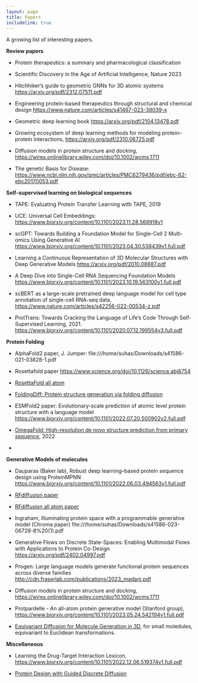 ```yaml
---
layout: page
title: Papers
includelink: true
---
```

A growing list of interesting papers.

**Review papers**

- Protein therapeutics: a summary and pharmacological classification

- Scientific Discovery in the Age of Artificial Intelligence, Nature 2023

- Hitchhiker’s guide to geometric GNNs for 3D atomic systems https://arxiv.org/pdf/2312.07511.pdf

- Engineering protein-based therapeutics through structural and chemical design https://www.nature.com/articles/s41467-023-38039-x

- Geometric deep learning book https://arxiv.org/pdf/2104.13478.pdf

- Growing ecosystem of deep learning methods for modeling protein–protein interactions, https://arxiv.org/pdf/2310.06725.pdf

- Diffusion models in protein structure and docking, https://wires.onlinelibrary.wiley.com/doi/10.1002/wcms.1711

- The genetic Basis for Disease: https://www.ncbi.nlm.nih.gov/pmc/articles/PMC6279436/pdf/ebc-62-ebc20170053.pdf



**Self-supervised learning on biological sequences**

- TAPE: Evaluating Protein Transfer Learning with TAPE, 2019

- UCE: Universal Cell Embeddings: https://www.biorxiv.org/content/10.1101/2023.11.28.568918v1

- scGPT: Towards Building a Foundation Model for Single-Cell 2 Multi-omics Using Generative AI https://www.biorxiv.org/content/10.1101/2023.04.30.538439v1.full.pdf

- Learning a Continuous Representation of 3D Molecular Structures with Deep Generative Models https://arxiv.org/pdf/2010.08687.pdf

- A Deep Dive into Single-Cell RNA Sequencing Foundation Models https://www.biorxiv.org/content/10.1101/2023.10.19.563100v1.full.pdf

- scBERT as a large-scale pretrained deep language model for cell type annotation of single-cell RNA-seq data, https://www.nature.com/articles/s42256-022-00534-z.pdf

- ProtTrans: Towards Cracking the Language of Life’s Code Through Self-Supervised Learning, 2021. https://www.biorxiv.org/content/10.1101/2020.07.12.199554v3.full.pdf




**Protein Folding**
- AlphaFold2 paper, J. Jumper: file:///home/suhas/Downloads/s41586-021-03828-1.pdf

- Rosettafold paper  https://www.science.org/doi/10.1126/science.abj8754

- [RosettaFold all atom](https://www.science.org/doi/10.1126/science.adl2528)

- [FoldingDiff: Protein structure generation via folding diffusion](https://www.nature.com/articles/s41467-024-45051-2?fromPaywallRec=false)

- ESMFold2 paper: Evolutionary-scale prediction of atomic level protein structure with a language model https://www.biorxiv.org/content/10.1101/2022.07.20.500902v2.full.pdf

- [OmegaFold: High-resolution de novo structure prediction from primary sequence](https://www.biorxiv.org/content/10.1101/2022.07.21.500999v1), 2022

- 




**Generative Models of molecules**
- Dauparas (Baker lab), Robust deep learning–based protein sequence design using ProteinMPNN https://www.biorxiv.org/content/10.1101/2022.06.03.494563v1.full.pdf

- [RFdiffusion paper](https://www.biorxiv.org/content/10.1101/2022.12.09.519842v1)

- [RFdiffusion all atom paper](https://www.science.org/doi/10.1126/science.adl2528)

- Ingraham, Illuminating protein space with a programmable generative model (Chroma paper) file:///home/suhas/Downloads/s41586-023-06728-8%20(1).pdf

- Generative Flows on Discrete State-Spaces: Enabling Multimodal Flows with Applications to Protein Co-Design https://arxiv.org/pdf/2402.04997.pdf

- Progen: Large language models generate functional protein sequences across diverse families http://cdn.fraserlab.com/publications/2023_madani.pdf

- Diffusion models in protein structure and docking, https://wires.onlinelibrary.wiley.com/doi/10.1002/wcms.1711

- Protpardelle - An all-atom protein generative model (Stanford group), https://www.biorxiv.org/content/10.1101/2023.05.24.542194v1.full.pdf

- [Equivariant Diffusion for Molecule Generation in 3D](https://arxiv.org/abs/2203.17003), for small moledules, equivariant to Euclidean transformations. 



**Miscellaneous**
- Learning the Drug-Target Interaction Lexicon, https://www.biorxiv.org/content/10.1101/2022.12.06.519374v1.full.pdf

- [Protein Design with Guided Discrete Diffusion](https://arxiv.org/pdf/2305.20009.pdf)

